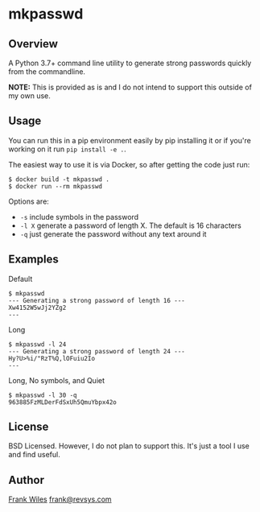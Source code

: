 # mkpasswd

## Overview

A Python 3.7+ command line utility to generate strong passwords quickly from
the commandline.

**NOTE:** This is provided as is and I do not intend to support this outside of my own use.

## Usage

You can run this in a pip environment easily by pip installing it or if you're working on it run `pip install -e .`.

The easiest way to use it is via Docker, so after getting the code just run:

```shell
$ docker build -t mkpasswd .
$ docker run --rm mkpasswd
```

Options are:

- `-s` include symbols in the password
- `-l X` generate a password of length X.  The default is 16 characters
- `-q` just generate the password without any text around it

## Examples

Default

```shell
$ mkpasswd
--- Generating a strong password of length 16 ---
Xw4152W5wJj2YZg2
---
```

Long

```shell
$ mkpasswd -l 24
--- Generating a strong password of length 24 ---
Hy?U>%i/"RzT%Q,lOFuiu2Io
---
```

Long, No symbols, and Quiet

```shell
$ mkpasswd -l 30 -q
963885FzMLDerFdSxUh5QmuYbpx42o
```

## License

BSD Licensed. However, I do not plan to support this.  It's just a tool I use and find useful.

## Author

[Frank Wiles](https://frankwiles.com) <frank@revsys.com>